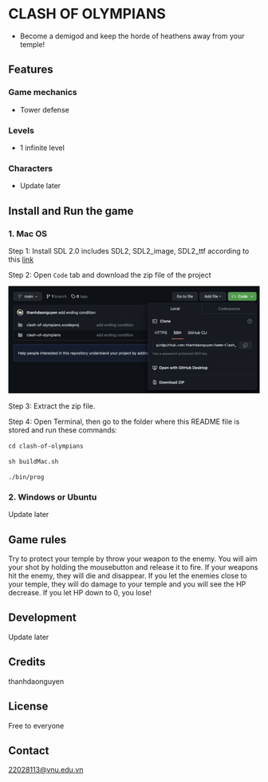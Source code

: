 
# CLASH OF OLYMPIANS

- Become a demigod and keep the horde of heathens away from your temple!

## Features

### Game mechanics

- Tower defense

### Levels

- 1 infinite level

### Characters 

- Update later

## Install and Run the game

### 1. Mac OS

Step 1: Install SDL 2.0 includes SDL2, SDL2_image, SDL2_ttf according to this [link](https://www.libsdl.org/)

Step 2: Open `Code` tab and download the zip file of the project 

![readme1.jpg](clash-of-olympians/assets/readme1.jpg)

Step 3: Extract the zip file.

Step 4: Open Terminal, then go to the folder where this README file is stored and run these commands:

`cd clash-of-olympians`

`sh buildMac.sh`

`./bin/prog`

### 2. Windows or Ubuntu

Update later

## Game rules

Try to protect your temple by throw your weapon to the enemy. You will aim your shot by holding the mousebutton and release it to fire. If your weapons hit the enemy, they will die and disappear. If you let the enemies close to your temple, they will do damage to your temple and you will see the HP decrease. If you let HP down to 0, you lose!

## Development

Update later

## Credits

thanhdaonguyen

## License

Free to everyone

## Contact

22028113@vnu.edu.vn
